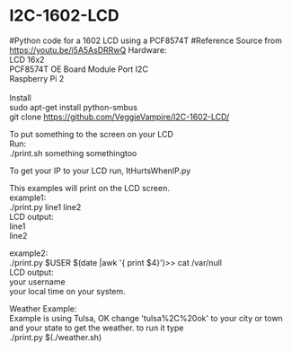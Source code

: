 # I2C-1602-LCD
#Python code for a 1602 LCD using a PCF8574T
#Reference Source from https://youtu.be/i5A5AsDRRwQ
Hardware:<br>
LCD 16x2<br>
PCF8574T OE Board Module Port I2C<br>
Raspberry Pi 2<br>
<br>
Install
<br>
sudo apt-get install python-smbus<br>
git clone https://github.com/VeggieVampire/I2C-1602-LCD/<br>

To put something to the screen on your LCD<br>
Run:<br>
./print.sh something somethingtoo<br>

To get your IP to your LCD run, ItHurtsWhenIP.py<br>

This examples will print on the LCD screen.<br>
example1:<br>
./print.py line1 line2 <br>
LCD output:<br>
line1<br>
line2<br>


example2:<br>
./print.py $USER $(date |awk '{ print $4}')>> cat /var/null<br>
LCD output:<br>
your username<br>
your local time on your system.

Weather Example:<br>
Example is using Tulsa, OK
change 'tulsa%2C%20ok' to your city or town and your state to get the weather. to run it type <br>
./print.py $(./weather.sh)

